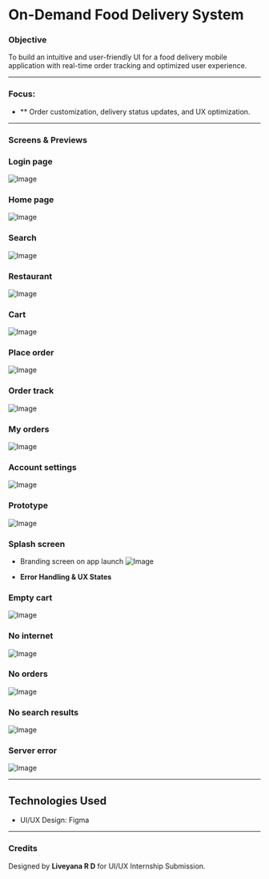 # On-Demand Food Delivery System

### Objective
To build an intuitive and user-friendly UI for a food delivery mobile application with real-time order tracking and optimized user experience.

---

### Focus:
- ** Order customization, delivery status updates, and UX optimization.

---

### Screens & Previews

### Login page
![Image](https://github.com/user-attachments/assets/bc8d94fc-85bc-41a9-a4ec-f4285e72c41f)

### Home page
![Image](https://github.com/user-attachments/assets/bb4c9e6a-6876-4948-94cc-89092ffd96e7)

### Search
![Image](https://github.com/user-attachments/assets/b20d2c0e-514e-4cd3-9710-acf05e9c3d9d)

### Restaurant
![Image](https://github.com/user-attachments/assets/00cb821a-ee5c-457b-8383-c0efd6bbd793)

### Cart
![Image](https://github.com/user-attachments/assets/49008f01-5110-4269-960c-1a939c9903b8)

### Place order
![Image](https://github.com/user-attachments/assets/24117a4f-400e-4790-a6f4-d295c01e96a8)

### Order track
![Image](https://github.com/user-attachments/assets/8dfda775-9e29-4cfb-a95b-5b41dc3a3690)

### My orders
![Image](https://github.com/user-attachments/assets/0e648d1a-a84c-4fcb-a74b-4f4135ac1e6d)

### Account settings
![Image](https://github.com/user-attachments/assets/943846c9-c31a-4d59-a1f2-d34c4d55374b)

### Prototype
![Image](https://github.com/user-attachments/assets/16a99e04-4114-4177-9893-4c34e2bc8340)

### Splash screen
- Branding screen on app launch
![Image](https://github.com/user-attachments/assets/ce6b2e48-f323-4d6b-8a60-1bc0e4d82dc7)

- **Error Handling & UX States**

### Empty cart
![Image](https://github.com/user-attachments/assets/b1e3fa03-f1c7-47bc-bb8a-a7734b22a2d6)

### No internet
![Image](https://github.com/user-attachments/assets/b5758f19-ea36-49c0-ab69-478069decf99)

### No orders
![Image](https://github.com/user-attachments/assets/12244e35-0abb-4661-9a41-b955355121a3)

### No search results
![Image](https://github.com/user-attachments/assets/aa4ca7e3-f96c-489e-bc9f-421890675ddf)

### Server error
![Image](https://github.com/user-attachments/assets/2eb860de-2dce-4268-911f-82119e978e0b)

---  

## Technologies Used
- UI/UX Design: Figma 

---

### Credits
Designed by **Liveyana R D** for UI/UX Internship Submission.